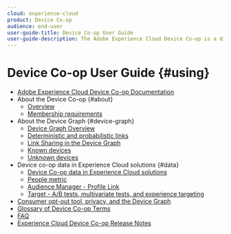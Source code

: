 ```yaml
---
cloud: experience-cloud
product: Device Co-op
audience: end-user
user-guide-title: Device Co-op User Guide
user-guide-description: The Adobe Experience Cloud Device Co-op is a digital cooperative where participating customers share device link information. This information helps them deliver valuable and consistent cross-device experiences to their customers.
---
```


# Device Co-op User Guide {#using}

+ [Adobe Experience Cloud Device Co-op Documentation](home.md)
+ About the Device Co-op {#about}
   + [Overview](about/overview.md)
   + [Membership requirements](about/requirements.md)
+ About the Device Graph {#device-graph}
   + [Device Graph Overview](processes/device-graph-overview.md)
   + [Deterministic and probabilistic links](processes/links.md)
   + [Link Sharing in the Device Graph](processes/link-sharing.md)
   + [Known devices](processes/known-device.md)
   + [Unknown devices](processes/unknown-device.md)
+ Device co-op data in Experience Cloud solutions {#data}
   + [Device Co-op data in Experience Cloud solutions](other-solutions/other-solutions.md)
   + [People metric](other-solutions/people.md)
   + [Audience Manager - Profile Link](other-solutions/proflie-link.md)
   + [Target - A/B tests, multivariate tests, and experience targeting](other-solutions/target.md)
+ [Consumer opt-out tool, privacy, and the Device Graph](privacy.md)
+ [Glossary of Device Co-op Terms](glossary.md)
+ [FAQ](faq.md)
+ [Experience Cloud Device Co-op Release Notes](release-notes.md)
